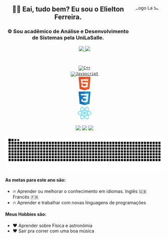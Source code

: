 <div align="center">
  
   <img align="right" alt="Logo La Salle" height="100" style="border-radius:150px;" src="https://user-images.githubusercontent.com/105839909/175757962-88e57425-8b15-40d5-a3e2-185bbed7556f.png">

  
  ## ✌🏼 Eai, tudo bem?  Eu sou o **Elielton** **Ferreira.** 
  ### ⚙️ Sou acadêmico de **Análise  e Desenvolvimento de Sistemas pela UniLaSalle.**   
  
  <a href="https://github.com/elioferreira">
  <img height="150em" src="https://github-readme-stats.vercel.app/api?username=elioferreira&show_icons=true&theme=dark&include_all_commits=true&count_private=true"/>
  <img height="150em" src="https://github-readme-stats.vercel.app/api/top-langs/?username=elioferreira&layout=compact&langs_count=7&theme=dark"/>

  ###
  <code> <img height="44" src="https://user-images.githubusercontent.com/101156218/164949594-798025ed-50c1-4b4a-a2f1-5bad4df3bc91.png" alt="C++"/></code>
  <code> <img height="44" src="https://cdn.jsdelivr.net/gh/devicons/devicon/icons/javascript/javascript-original.svg" alt="Javascript" /></code>
  <code> <img height="44" src="https://raw.githubusercontent.com/devicons/devicon/master/icons/html5/html5-original.svg" alt="Html" /></code>
  <code> <img height="44" src="https://raw.githubusercontent.com/devicons/devicon/master/icons/css3/css3-original.svg" alt="CSS" /></code>
  <code> <img height="44" src="https://raw.githubusercontent.com/devicons/devicon/master/icons/react/react-original.svg" alt=React/></code>
    
  <a href="https://www.instagram.com/ellieltonferreira/" target="_blank"><img src="https://img.shields.io/badge/-Instagram-%23E4405F?style=for-the-badge&logo=instagram&logoColor=white" target="_blank"></a>
  <a href="https://www.linkedin.com/in/elielton-ferreira-192084210/" target="_blank"><img src="https://img.shields.io/badge/-LinkedIn-%230077B5?style=for-the-badge&logo=linkedin&logoColor=white" target="_blank"></a> 
  <a href = "mailto:elieltonferreirahf@outlook.com"><img src="https://img.shields.io/badge/-email-%23333?style=for-the-badge&logo=gmail&logoColor=white" target="_blank"></a>
    
  ![Snake animation](https://github.com/elioferreira/elioferreira/blob/output/github-contribution-grid-snake.svg)

<div align="left">
     
  #### As metas para este ano são:
  - 🔥 Aprender ou melhorar o conhecimento em idiomas. Inglês 🇬🇧󠁧󠁢 Francês 🇫🇷
  - 🔥 Aprender e trabalhar com novas linguagens de programações
    
  #### Meus Hobbies são:
  - ❤️ Aprender sobre Física e astronômia
  - ❤️ Sair pra correr com uma boa música     

</div>
